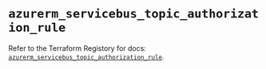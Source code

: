# `azurerm_servicebus_topic_authorization_rule`

Refer to the Terraform Registory for docs: [`azurerm_servicebus_topic_authorization_rule`](https://www.terraform.io/docs/providers/azurerm/r/servicebus_topic_authorization_rule).
